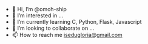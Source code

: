 - 👋 Hi, I’m @omoh-ship
- 👀 I’m interested in ...
- 🌱 I’m currently learning C, Python, Flask, Javascript
- 💞️ I’m looking to collaborate on ...
- 📫 How to reach me isedugloria@gmail.com

<!---
omoh-ship/omoh-ship is a ✨ special ✨ repository because its `README.md` (this file) appears on your GitHub profile.
You can click the Preview link to take a look at your changes.
--->
